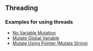 ## Threading

### Examples for using threads
  - [No Variable Mutation](threadingNoMutate.nim)
  - [Mutate Global Variable](threadingMutateGlobal.nim)
  - [Mutate Using Pointer (Mutate String)](threadingMutatePointer.nim)
